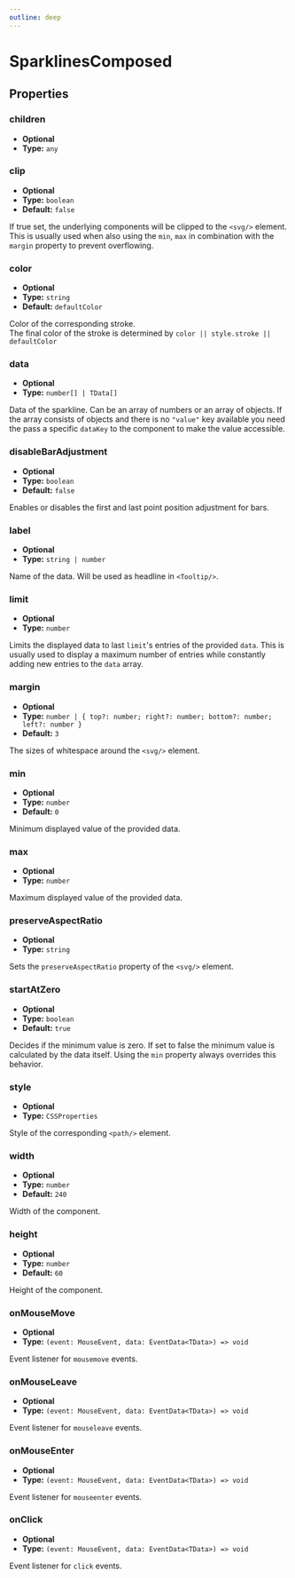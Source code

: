 ```yaml
---
outline: deep
---
```


# SparklinesComposed

## Properties

### children

- **Optional**
- **Type:** `any`

### clip

- **Optional**
- **Type:** `boolean`
- **Default:** `false`

If true set, the underlying components will be clipped to the `<svg/>` element. This is usually used when also using
the `min`, `max` in combination with the `margin` property to prevent overflowing.

### color

- **Optional**
- **Type:** `string`
- **Default:** `defaultColor`

Color of the corresponding stroke.\
The final color of the stroke is determined by `color || style.stroke || defaultColor`

### data

- **Optional**
- **Type:** `number[] | TData[]`

Data of the sparkline. Can be an array of numbers or an array of objects. If the array consists of objects and there is
no `"value"` key available you need the pass a specific `dataKey` to the component to make the value accessible.

### disableBarAdjustment

- **Optional**
- **Type:** `boolean`
- **Default:** `false`

Enables or disables the first and last point position adjustment for bars.

### label

- **Optional**
- **Type:** `string | number`

Name of the data. Will be used as headline in `<Tooltip/>`.

### limit

- **Optional**
- **Type:** `number`

Limits the displayed data to last `limit`'s entries of the provided `data`. This is usually used to display a maximum
number of entries while constantly adding new entries to the `data` array.

### margin

- **Optional**
- **Type:** `number | { top?: number; right?: number; bottom?: number; left?: number }`
- **Default:** `3`

The sizes of whitespace around the `<svg/>` element.

### min

- **Optional**
- **Type:** `number`
- **Default:** `0`

Minimum displayed value of the provided data.

### max

- **Optional**
- **Type:** `number`

Maximum displayed value of the provided data.

### preserveAspectRatio

- **Optional**
- **Type:** `string`

Sets the `preserveAspectRatio` property of the `<svg/>` element.

### startAtZero

- **Optional**
- **Type:** `boolean`
- **Default:** `true`

Decides if the minimum value is zero. If set to false the minimum value is calculated by the data itself. Using the `min`
property always overrides this behavior.

### style

- **Optional**
- **Type:** `CSSProperties`

Style of the corresponding `<path/>` element.

### width

- **Optional**
- **Type:** `number`
- **Default:** `240`

Width of the component.

### height

- **Optional**
- **Type:** `number`
- **Default:** `60`

Height of the component.

### onMouseMove

- **Optional**
- **Type:** `(event: MouseEvent, data: EventData<TData>) => void`

Event listener for `mousemove` events.

### onMouseLeave

- **Optional**
- **Type:** `(event: MouseEvent, data: EventData<TData>) => void`

Event listener for `mouseleave` events.

### onMouseEnter

- **Optional**
- **Type:** `(event: MouseEvent, data: EventData<TData>) => void`

Event listener for `mouseenter` events.

### onClick

- **Optional**
- **Type:** `(event: MouseEvent, data: EventData<TData>) => void`

Event listener for `click` events.